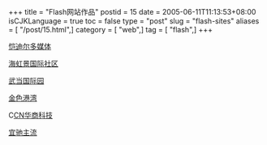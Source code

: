 +++
title = "Flash网站作品"
postid = 15
date = 2005-06-11T11:13:53+08:00
isCJKLanguage = true
toc = false
type = "post"
slug = "flash-sites"
aliases = [ "/post/15.html",]
category = [ "web",]
tag = [ "flash",]
+++


[恺迪尔多媒体](http://www.bluebit.cn)

[海虹景国际社区](http://www.86jia.com:8080/haihongjing1/index.htm)

[武当国际园](http://www.sycbd.com/%20)

[金色港湾](http://www.goldenharbor.cn/%20)

C[CN华商科技](http://www.ccn1999.com/)

[宜驰主流](http://www.yczl.cn)

